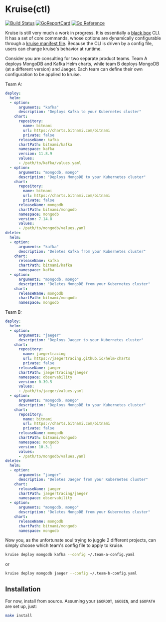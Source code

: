 # Kruise(ctl)

[![Build Status](https://github.com/j2udevelopment/kruise/workflows/build/badge.svg?branch=master)](https://github.com/j2udevelopment/kruise/actions?query=workflow%3Abuild+branch%3Amaster)
[![GoReportCard](https://goreportcard.com/badge/github.com/j2udevelopment/kruise)](https://goreportcard.com/report/github.com/j2udevelopment/kruise)
[![Go Reference](https://pkg.go.dev/badge/github.com/j2udevelopment/kruise.svg)](https://pkg.go.dev/github.com/j2udevelopment/kruise)

Kruise is still very much a work in progress. It is essentially a
[black box](https://en.wikipedia.org/wiki/Black_box) CLI. It has a set of core
commands, whose options are dynamically configurable through a
[kruise manifest file](examples/kruise.yaml). Because the CLI is driven by a
config file, users can change kruise's behavior at runtime.

Consider you are consulting for two separate product teams. Team A deploys
MongoDB and Kafka Helm charts, while team B deploys MongoDB (at a different
version) and Jaeger. Each team can define their own configuration to be applied
to kruise.

Team A:

```yaml
deploy:
  helm:
  - option:
      arguments: "kafka"
      description: "Deploys Kafka to your Kubernetes cluster"
    chart:
      repository:
        name: bitnami
        url: https://charts.bitnami.com/bitnami
        private: false
      releaseName: kafka
      chartPath: bitnami/kafka
      namespace: kafka
      version: 11.8.9
      values:
      - /path/to/kafka/values.yaml
  - option:
      arguments: "mongodb, mongo"
      description: "Deploys MongoDB to your Kubernetes cluster"
    chart:
      repository:
        name: bitnami
        url: https://charts.bitnami.com/bitnami
        private: false
      releaseName: mongodb
      chartPath: bitnami/mongodb
      namespace: mongodb
      version: 7.14.8
      values:
      - /path/to/mongodb/values.yaml
delete:
  helm:
  - option:
      arguments: "kafka"
      description: "Deletes Kafka from your Kubernetes cluster"
    chart:
      releaseName: kafka
      chartPath: bitnami/kafka
      namespace: kafka
  - option:
      arguments: "mongodb, mongo"
      description: "Deletes MongoDB from your Kubernetes cluster"
    chart:
      releaseName: mongodb
      chartPath: bitnami/mongodb
      namespace: mongodb
```

Team B:

```yaml
deploy:
  helm:
  - option:
      arguments: "jaeger"
      description: "Deploys Jaeger to your Kubernetes cluster"
    chart:
      repository:
        name: jaegertracing
        url: https://jaegertracing.github.io/helm-charts
        private: false
      releaseName: jaeger
      chartPath: jaegertracing/jaeger
      namespace: observability
      version: 0.39.5
      values:
      - /path/to/jaeger/values.yaml
  - option:
      arguments: "mongodb, mongo"
      description: "Deploys MongoDB to your Kubernetes cluster"
    chart:
      repository:
        name: bitnami
        url: https://charts.bitnami.com/bitnami
        private: false
      releaseName: mongodb
      chartPath: bitnami/mongodb
      namespace: mongodb
      version: 10.3.1
      values:
      - /path/to/mongodb/values.yaml
delete:
  helm:
  - option:
      arguments: "jaeger"
      description: "Deletes Jaeger from your Kubernetes cluster"
    chart:
      releaseName: jaeger
      chartPath: jaegertracing/jaeger
      namespace: observability
  - option:
      arguments: "mongodb, mongo"
      description: "Deletes MongoDB from your Kubernetes cluster"
    chart:
      releaseName: mongodb
      chartPath: bitnami/mongodb
      namespace: mongodb
```

Now you, as the unfortunate soul trying to juggle 2 different projects, can
simply choose which team's config file to apply to kruise.

```zsh
kruise deploy mongodb kafka --config ~/.team-a-config.yaml
```

or

```zsh
kruise deploy mongodb jaeger --config ~/.team-b-config.yaml
```

## Installation

For now, install from source. Assuming your `$GOROOT`, `$GOBIN`, and `$GOPATH`
are set up, just:

```zsh
make install
```
